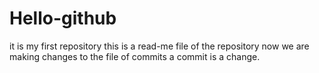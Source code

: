 # Hello-github
it is my first repository
this is a read-me file of the repository
now we are making changes to the file of commits
a commit is a change.

